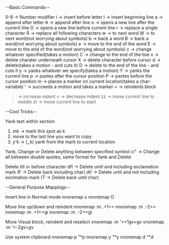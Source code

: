 --Basic Commands--

0-9 -> Number modifier
i -> insert before letter
I -> insert beginning line
a -> append after letter
A -> append after line
o -> opens a new line after the current line
O -> opens a new line before current line
r -> replace a single character
R -> replace all following characters
w -> to next word
W -> to next word(not worrying about symbols)
b -> back a word
B -> back a word(not worrying about symbols)
e -> move to the end of the word
E -> move to the end of the word(not worrying about symbols)
c -> change whatever specified(takes a motion)
C -> change to the end of the line
x -> delete charater underneath cursor
X -> delete character before cursor
d -> delete(takes a motion - and cuts it)
D -> delete to the end of the line - and cuts it
y -> yanks whatever we specify(takes a motion)
Y -> yanks the current line
p -> pastes after the cursor position
P -> pastes before the cursor position
m -> places a marker on current location(takes a char-variable)
' -> succeeds a motion and takes a marker
= -> reindents block
> -> increase indent
< -> decrease indent
zz -> move current line to middle
zt -> move current line to start

--Cool Tricks--

Yank text within section
1) mk -> mark this spot as k
2) move to the last line you want to copy
3) y'k -> (<y-yank>,<single quote-go to mark>,k) yank from the mark to current location

Yank, Change or Delete anything between specified symbol
ci" -> Change all between double quotes, same format for Yank and Delete

Delete till or before character
df! -> Delete until and including exclamation mark (F -> Delete back including char)
dt! -> Delete until and not including exclmation mark (T -> Delete back until char)

--General Purpose Mappings--

Insert line in Normal-mode
nnoremap <M-u> o<ESC>
nnoremap <M-i> O<ESC>

Move line up/down and reindent
nnoremap <M-j> :m .+1<CR>==
nnoremap <M-k> :m .-2<CR>==
inoremap <M-j> <Esc>:m .+1<CR>==gi
inoremap <M-k> <Esc>:m .-2<CR>==gi

Move Visual block, reindent and reselect
vnoremap <M-j> :m '>+1<CR>gv=gv
vnoremap <M-k> :m '<-2<CR>gv=gv

Use system clipboard
nnoremap <Leader>p "*p
nnoremap <Leader>y "*y
nnoremap <Leader>d "*d
